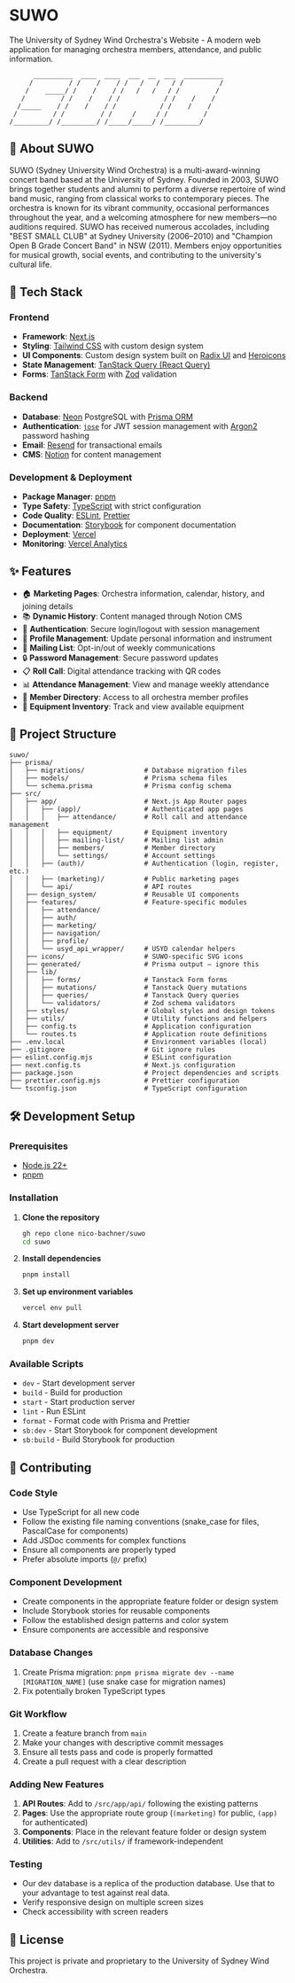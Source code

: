 # SUWO

The University of Sydney Wind Orchestra's Website - A modern web application for
managing orchestra members, attendance, and public information.

```
      __________  ____  ____  ___  __  ___  __________
     /         / /    /    / /   /   /   / /         /
    /    _____/ /    /    / /   /   /   / /         /
   /         / /    /    / /           / /    /    /
  /_____    / /    /    / /           / /    /    /
 /         / /         / /     /     / /         /
/_________/ /_________/ /_____/_____/ /_________/
```

## 🎼 About SUWO

SUWO (Sydney University Wind Orchestra) is a multi-award-winning concert band
based at the University of Sydney. Founded in 2003, SUWO brings together
students and alumni to perform a diverse repertoire of wind band music, ranging
from classical works to contemporary pieces. The orchestra is known for its
vibrant community, occasional performances throughout the year, and a welcoming
atmosphere for new members—no auditions required. SUWO has received numerous
accolades, including "BEST SMALL CLUB" at Sydney University (2006–2010) and
"Champion Open B Grade Concert Band" in NSW (2011). Members enjoy opportunities
for musical growth, social events, and contributing to the university's cultural
life.

## 🚀 Tech Stack

### Frontend

- **Framework**: [Next.js](https://nextjs.org/)
- **Styling**: [Tailwind CSS](https://tailwindcss.com/) with custom design
  system
- **UI Components**: Custom design system built on
  [Radix UI](https://www.radix-ui.com/) and [Heroicons](https://heroicons.com/)
- **State Management**:
  [TanStack Query (React Query)](https://tanstack.com/query)
- **Forms**: [TanStack Form](https://tanstack.com/form) with
  [Zod](https://zod.dev/) validation

### Backend

- **Database**: [Neon](https://neon.tech/) PostgreSQL with
  [Prisma ORM](https://www.prisma.io/)
- **Authentication**: [`jose`](https://github.com/panva/jose) for JWT session
  management with [Argon2](https://github.com/ranisalt/node-argon2) password
  hashing
- **Email**: [Resend](https://resend.com/) for transactional emails
- **CMS**: [Notion](https://www.notion.so/) for content management

### Development & Deployment

- **Package Manager**: [pnpm](https://pnpm.io/)
- **Type Safety**: [TypeScript](https://www.typescriptlang.org/) with strict
  configuration
- **Code Quality**: [ESLint](https://eslint.org/),
  [Prettier](https://prettier.io/)
- **Documentation**: [Storybook](https://storybook.js.org/) for component
  documentation
- **Deployment**: [Vercel](https://vercel.com/)
- **Monitoring**: [Vercel Analytics](https://vercel.com/analytics)

## ✨ Features

- 🏠 **Marketing Pages**: Orchestra information, calendar, history, and joining
  details
- 📚 **Dynamic History**: Content managed through Notion CMS
- 🔐 **Authentication**: Secure login/logout with session management
- 👤 **Profile Management**: Update personal information and instrument
- 📧 **Mailing List**: Opt-in/out of weekly communications
- 🔒 **Password Management**: Secure password updates
- 📋 **Roll Call**: Digital attendance tracking with QR codes
- 📊 **Attendance Management**: View and manage weekly attendance
- 👥 **Member Directory**: Access to all orchestra member profiles
- 🎺 **Equipment Inventory**: Track and view available equipment

## 📁 Project Structure

```
suwo/
├── prisma/
│   ├── migrations/               # Database migration files
│   ├── models/                   # Prisma schema files
│   └── schema.prisma             # Prisma config schema
├── src/
│   ├── app/                      # Next.js App Router pages
│   │   ├── (app)/                # Authenticated app pages
│   │   │   ├── attendance/       # Roll call and attendance management
│   │   │   ├── equipment/        # Equipment inventory
│   │   │   ├── mailing-list/     # Mailing list admin
│   │   │   ├── members/          # Member directory
│   │   │   └── settings/         # Account settings
│   │   ├── (auth)/               # Authentication (login, register, etc.)
│   │   ├── (marketing)/          # Public marketing pages
│   │   └── api/                  # API routes
│   ├── design_system/            # Reusable UI components
│   ├── features/                 # Feature-specific modules
│   │   ├── attendance/
│   │   ├── auth/
│   │   ├── marketing/
│   │   ├── navigation/
│   │   ├── profile/
│   │   └── usyd_api_wrapper/     # USYD calendar helpers
│   ├── icons/                    # SUWO-specific SVG icons
│   ├── generated/                # Prisma output – ignore this
│   ├── lib/
│   │   ├── forms/                # Tanstack Form forms
│   │   ├── mutations/            # Tanstack Query mutations
│   │   ├── queries/              # Tanstack Query queries
│   │   └── validators/           # Zod schema validators
│   ├── styles/                   # Global styles and design tokens
│   ├── utils/                    # Utility functions and helpers
│   ├── config.ts                 # Application configuration
│   └── routes.ts                 # Application route definitions
├── .env.local                    # Environment variables (local)
├── .gitignore                    # Git ignore rules
├── eslint.config.mjs             # ESLint configuration
├── next.config.ts                # Next.js configuration
├── package.json                  # Project dependencies and scripts
├── prettier.config.mjs           # Prettier configuration
└── tsconfig.json                 # TypeScript configuration
```

## 🛠️ Development Setup

### Prerequisites

- [Node.js 22+](https://nodejs.org/)
- [pnpm](https://pnpm.io/)

### Installation

1. **Clone the repository**

   ```bash
   gh repo clone nico-bachner/suwo
   cd suwo
   ```

2. **Install dependencies**

   ```bash
   pnpm install
   ```

3. **Set up environment variables**

   ```bash
   vercel env pull
   ```

4. **Start development server**
   ```bash
   pnpm dev
   ```

### Available Scripts

- `dev` - Start development server
- `build` - Build for production
- `start` - Start production server
- `lint` - Run ESLint
- `format` - Format code with Prisma and Prettier
- `sb:dev` - Start Storybook for component development
- `sb:build` - Build Storybook for production

## 🤝 Contributing

### Code Style

- Use TypeScript for all new code
- Follow the existing file naming conventions (snake_case for files, PascalCase
  for components)
- Add JSDoc comments for complex functions
- Ensure all components are properly typed
- Prefer absolute imports (`@/` prefix)

### Component Development

- Create components in the appropriate feature folder or design system
- Include Storybook stories for reusable components
- Follow the established design patterns and color system
- Ensure components are accessible and responsive

### Database Changes

1. Create Prisma migration: `pnpm prisma migrate dev --name [MIGRATION_NAME]`
   (use snake case for migration names)
2. Fix potentially broken TypeScript types

### Git Workflow

1. Create a feature branch from `main`
2. Make your changes with descriptive commit messages
3. Ensure all tests pass and code is properly formatted
4. Create a pull request with a clear description

### Adding New Features

1. **API Routes**: Add to `/src/app/api/` following the existing patterns
2. **Pages**: Use the appropriate route group (`(marketing)` for public, `(app)`
   for authenticated)
3. **Components**: Place in the relevant feature folder or design system
4. **Utilities**: Add to `/src/utils/` if framework-independent

### Testing

- Our dev database is a replica of the production database. Use that to your
  advantage to test against real data.
- Verify responsive design on multiple screen sizes
- Check accessibility with screen readers

## 📄 License

This project is private and proprietary to the University of Sydney Wind
Orchestra.
